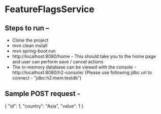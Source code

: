 # FeatureFlagsService

## Steps to run – 
- Clone the project
- mvn clean install
- mvn spring-boot:run
- http://localhost:8080/home - This should take you to the home page and user can perform save / cancel actions
- The in-memory database can be viewed with the console - http://localhost:8080/h2-console/ (Please use following jdbc url to connect - "jdbc:h2:mem:testdb")


## Sample POST request - 
{
        "id": 1,
        "country": "Asia",
        "value": 1
}
